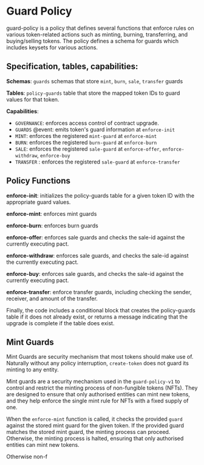 # Guard Policy

guard-policy is a policy that defines several functions that enforce rules on various token-related actions such as minting, burning, transferring, and buying/selling tokens. The policy defines a schema for guards which includes keysets for various actions.

## Specification, tables, capabilities:


**Schemas**: `guards` schemas that store `mint`, `burn`, `sale`, `transfer` guards

**Tables**: `policy-guards` table that store the mapped token IDs to guard values for that token.

**Capabilities**:
 - `GOVERNANCE`: enforces access control of contract upgrade.
 - `GUARDS` @event: emits token's guard information at `enforce-init`
 - `MINT`: enforces the registered `mint-guard` at `enforce-mint`
 - `BURN`: enforces the registered `burn-guard` at `enforce-burn`
 - `SALE`:  enforces the registered `sale-guard` at `enforce-offer`, `enforce-withdraw`, `enforce-buy`
 - `TRANSFER` : enforces the registered `sale-guard` at `enforce-transfer`

## Policy Functions

**enforce-init**: initializes the policy-guards table for a given token ID with the appropriate guard values.

**enforce-mint**: enforces mint guards

**enforce-burn**: enforces burn guards

**enforce-offer**: enforces sale guards and checks the sale-id against the currently executing pact.

**enforce-withdraw**: enforces sale guards, and checks the sale-id against the currently executing pact.

**enforce-buy**: enforces sale guards, and checks the sale-id against the currently executing pact.

**enforce-transfer**: enforce transfer guards, including checking the sender, receiver, and amount of the transfer.

Finally, the code includes a conditional block that creates the policy-guards table if it does not already exist, or returns a message indicating that the upgrade is complete if the table does exist.


## Mint Guards

Mint Guards are security mechanism that most tokens should make use of. Naturally without any policy interruption, `create-token` does not guard its minting to any entity.

Mint guards are a security mechanism used in the `guard-policy-v1` to control and restrict the minting process of non-fungible tokens (NFTs). They are designed to ensure that only authorised entities can mint new tokens, and they help enforce the single mint rule for NFTs with a fixed supply of one.

When the `enforce-mint` function is called, it checks the provided `guard` against the stored mint guard for the given token. If the provided guard matches the stored mint guard, the minting process can proceed. Otherwise, the minting process is halted, ensuring that only authorised entities can mint new tokens.

Otherwise non-f
